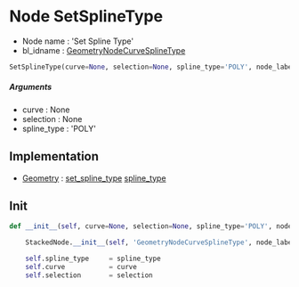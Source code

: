 # Node SetSplineType

- Node name : 'Set Spline Type'
- bl_idname : [GeometryNodeCurveSplineType](https://docs.blender.org/api/current/bpy.types.GeometryNodeCurveSplineType.html)


``` python
SetSplineType(curve=None, selection=None, spline_type='POLY', node_label=None, node_color=None)
```
##### Arguments

- curve : None
- selection : None
- spline_type : 'POLY'

## Implementation

- [Geometry](/docs/GeoNodes/Geometry.md) : [set_spline_type](/docs/GeoNodes/Geometry.md#set_spline_type) [spline_type](/docs/GeoNodes/Geometry.md#spline_type)

## Init

``` python
def __init__(self, curve=None, selection=None, spline_type='POLY', node_label=None, node_color=None):

    StackedNode.__init__(self, 'GeometryNodeCurveSplineType', node_label=node_label, node_color=node_color)

    self.spline_type     = spline_type
    self.curve           = curve
    self.selection       = selection
```
